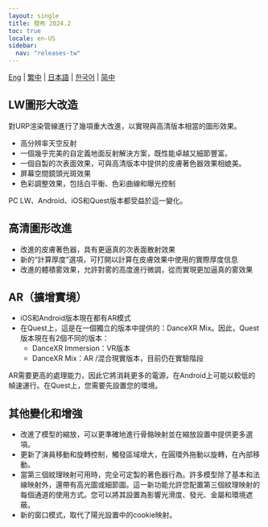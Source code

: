 ```yaml
---
layout: single
title: 發布 2024.2
toc: true
locale: en-US
sidebar:
  nav: "releases-tw"
---
```

[Eng](/dancexr/releases/2024.2) | [繁中](/tw/dancexr/releases/2024.2) | [日本語](/jp/dancexr/releases/2024.2) | [한국어](/kr/dancexr/releases/2024.2) | [简中](/zh/dancexr/releases/2024.2)

## LW圖形大改造
對URP渲染管線進行了幾項重大改進，以實現與高清版本相當的圖形效果。
* 高分辨率天空反射
* 一個幾乎完美的自定義地面反射解決方案，既性能卓越又細節豐富。
* 一個自製的次表面效果，可與高清版本中提供的皮膚著色器效果相媲美。
* 屏幕空間鏡頭光斑效果
* 色彩調整效果，包括白平衡、色彩曲線和曝光控制

PC LW、Android、iOS和Quest版本都受益於這一變化。

## 高清圖形改進
* 改進的皮膚著色器，具有更逼真的次表面散射效果
* 新的“計算厚度”選項，可打開以計算在皮膚效果中使用的實際厚度信息
* 改進的體積雾效果，允許對雾的高度進行微調，從而實現更加逼真的雾效果

## AR（擴增實境）
* iOS和Android版本現在都有AR模式
* 在Quest上，這是在一個獨立的版本中提供的：DanceXR Mix。因此，Quest版本現在有2個不同的版本：
    * DanceXR Immersion：VR版本
    * DanceXR Mix：AR /混合現實版本，目前仍在實驗階段

AR需要更高的處理能力，因此它將消耗更多的電源，在Android上可能以較低的幀速運行。在Quest上，您需要先設置您的環境。

## 其他變化和增強
* 改進了模型的縮放，可以更準確地進行骨骼映射並在縮放設置中提供更多選項。
* 更新了演員移動和旋轉控制，觸發區域增大，在圓環外拖動以旋轉，在內部移動。
* 當第三個紋理映射可用時，完全可定製的著色器行為。許多模型除了基本和法線映射外，還帶有高光圖或細節圖。這一新功能允許您配置第三個紋理映射的每個通道的使用方式。您可以將其設置為影響光滑度、發光、金屬和環境遮蔽。
* 新的窗口模式，取代了陽光設置中的cookie映射。